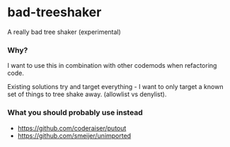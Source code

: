 # bad-treeshaker

A really bad tree shaker (experimental)

### Why?

I want to use this in combination with other codemods when refactoring code.

Existing solutions try and target everything - I want to only target a known set
of things to tree shake away. (allowlist vs denylist).

### What you should probably use instead

- https://github.com/coderaiser/putout
- https://github.com/smeijer/unimported